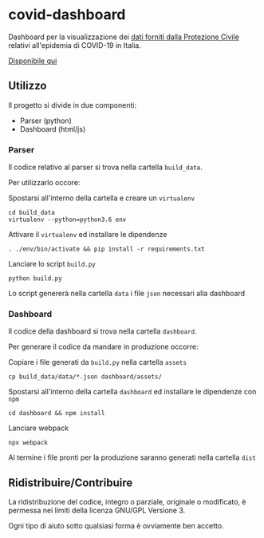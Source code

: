 # covid-dashboard

Dashboard per la visualizzazione dei [dati forniti dalla Protezione Civile](https://github.com/pcm-dpc/COVID-19) relativi all'epidemia di COVID-19 in Italia.

[Disponibile qui](https://covid.galatolo.me/)


## Utilizzo

Il progetto si divide in due componenti:
* Parser (python) 
* Dashboard (html/js)

### Parser

Il codice relativo al parser si trova nella cartella `build_data`.

Per utilizzarlo occore:

Spostarsi all'interno della cartella e creare un `virtualenv`

```
cd build_data
virtualenv --python=python3.6 env
```

Attivare il `virtualenv` ed installare le dipendenze

```
. ./env/bin/activate && pip install -r requirements.txt
```

Lanciare lo script `build.py`
```
python build.py
```

Lo script genererà nella cartella `data` i file `json` necessari alla dashboard

### Dashboard

Il codice della dashboard si trova nella cartella `dashboard`.


Per generare il codice da mandare in produzione occorre:

Copiare i file generati da `build.py` nella cartella `assets`

```
cp build_data/data/*.json dashboard/assets/
```

Spostarsi all'interno della cartella `dashboard` ed installare le dipendenze con `npm`

```
cd dashboard && npm install
```

Lanciare webpack

```
npx webpack
```

Al termine i file pronti per la produzione saranno generati nella cartella `dist`


## Ridistribuire/Contribuire

La ridistribuzione del codice, integro o parziale, originale o modificato, è permessa nei limiti della licenza GNU/GPL Versione 3.

Ogni tipo di aiuto sotto qualsiasi forma è ovviamente ben accetto.